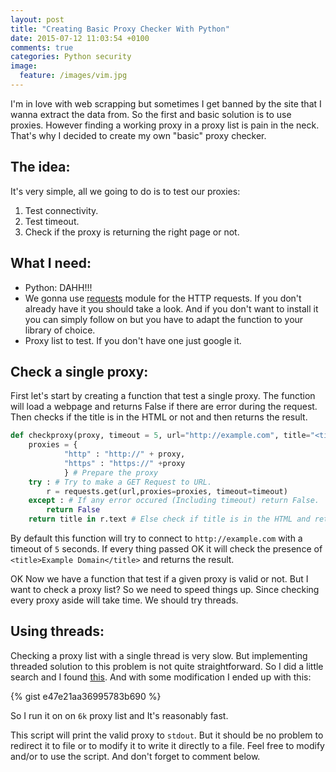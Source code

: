 ```yaml
---
layout: post
title: "Creating Basic Proxy Checker With Python"
date: 2015-07-12 11:03:54 +0100
comments: true
categories: Python security
image:
  feature: /images/vim.jpg
---
```


I'm in love with web scrapping but sometimes I get banned by the site that I wanna extract the data from. So the first and basic solution is to use proxies. However finding a working proxy in a proxy list is pain in the neck. That's why I decided to create my own "basic" proxy checker.

<!-- more -->

## The idea: 
It's very simple, all we going to do is to test our proxies:

1. Test connectivity.
2. Test timeout.
3. Check if the proxy is returning the right page or not.

## What I need:

* Python: DAHH!!!
* We gonna use [requests](http://docs.python-requests.org/en/latest/) module for the HTTP requests. If you don't already have it you should take a look. And if you don't want to install it you can simply follow on but you have to adapt the function to your library of choice.
* Proxy list to test. If you don't have one just google it.

## Check a single proxy:


First let's start by creating a function that test a single proxy. The function will load a webpage and returns False if there are error during the request. Then checks if the title is in the HTML or not and then returns the result.

```python Check single proxy 
def checkproxy(proxy, timeout = 5, url="http://example.com", title="<title>Example Domain</title>"):
    proxies = {
            "http" : "http://" + proxy,
            "https" : "https://" +proxy
            } # Prepare the proxy
    try : # Try to make a GET Request to URL.
        r = requests.get(url,proxies=proxies, timeout=timeout)
    except : # If any error occured (Including timeout) return False.
        return False
    return title in r.text # Else check if title is in the HTML and return the result.
```
By default this function will try to connect to `http://example.com` with a timeout of `5` seconds. If every thing passed OK it will check the presence of `<title>Example Domain</title>` and returns the result. 

OK Now we have a function that test if a given proxy is valid or not. But I want to check a proxy list? So we need to speed things up. Since checking every proxy aside will take time. We should try threads.

## Using threads:

Checking a proxy list with a single thread is very slow. But implementing threaded solution to this problem is not quite straightforward. So I did a little search and I found [this](http://stackoverflow.com/a/2635066/4237058). And with some modification I ended up with this:

{% gist e47e21aa36995783b690 %}


So I run it on on `6k` proxy list and It's reasonably fast. 

This script will print the valid proxy to `stdout`. But it should be no problem to redirect it to file or to modify it to write it directly to a file. Feel free to modify and/or to use the script. And don't forget to comment below.


